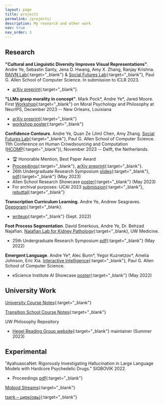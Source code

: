 ```yaml
---
layout: page
title: projects
permalink: /projects/
description: My research and other work
nav: true
nav_order: 3
---
```


## Research

**"Cultural and Linguistic Diversity Improves Visual Representations"**.
Andre Ye, Sebastin Santy, Jena D. Hwang, Amy X. Zhang, Ranjay Krishna.
[RAIVN Lab](https://raivn.cs.washington.edu/){:target="_blank"} & [Social Futures Lab](https://social.cs.washington.edu/){:target="_blank"}, Paul G. Allen School of Computer Science.
In submission to ICLR 2023.
- [arXiv preprint](https://arxiv.org/abs/2310.14356){:target="_blank"}.

**"LLMs grasp morality in concept"**.
Mark Pock*, Andre Ye*, Jared Moore.
First [Workshop](https://neurips.cc/virtual/2023/workshop/66528){:target="_blank"} on Moral Psychology and Philosophy at NeurIPS, December 2023 -- New Orleans, Louisiana
- [arXiv preprint](https://arxiv.org/abs/2310.14356){:target="_blank"}
- [workshop poster](/assets/pdf/neurips-model-meaning-final.pdf){:target="_blank"}

**Confidence Contours**.
Andre Ye, Quan Ze (Jim) Chen, Amy Zhang.
[Social Futures Lab](https://social.cs.washington.edu/){:target="_blank"}, Paul G. Allen School of Computer Science.
11th Conference on Human Crowdsourcing and Computation ([HCOMP](https://www.humancomputation.com/index.html){:target="_blank"}), November 2023 -- Delft, the Netherlands.
- 🏆 Honorable Mention, Best Paper Award
- [Proceedings](https://ojs.aaai.org/index.php/HCOMP/article/view/27559){:target="_blank"}, [arXiv preprint](https://arxiv.org/abs/2308.07528){:target="_blank"}.
- 26th Undergraduate Research Symposium [slides](https://docs.google.com/presentation/d/17qrow18og678_tatb9ZtHjlaAQlSHnHcFnQ_k4DXO9c/edit?usp=sharing){:target="_blank"}, [pdf](/assets/pdf/urp_confidence_contours.pdf){:target="_blank"} (May 2023)
- Allen School Research Showcase [poster](/assets/pdf/confidence_contours_research_showcase.pdf){:target="_blank"} (May 2023)
- For archival purposes: IJCAI 2023 [submission](/assets/pdf/ijcai_confidence_contours_submission.pdf){:target="_blank"}, [rebuttal](/assets/pdf/ijcai_confidence_contours_rebuttal.pdf){:target="_blank"}


**Transcription Curriculum Learning.**
Andre Ye, Andrew Seagraves.
[Deepgram](https://deepgram.com/){:target="_blank}.
- [writeup](/assets/pdf/Curriculum_Learning_Deepgram_Final.pdf){:target="_blank"} (Sept. 2022)


**Foot Process Segmentation**.
David Smerkous, Andre Ye, Dr. Behzad Najafian.
[Najafian Lab for Kidney Pathology](https://dlmp.uw.edu/research-labs/najafian){:target="_blank}, UW Medicine.
- 25th Undergraduate Research Symposium [pdf](/assets/pdf/podocyte_seg.pdf){:target="_blank"} (May 2022)

**Emergent Language**.
Andre Ye*, Alec Bunn*, Yegor Kuznetzov*, Amelia Johnson, Eric Xia.
[Interactive Intelligence](https://interactive-intelligence.github.io/){:target="_blank"}, Paul G. Allen School of Computer Science.
- eScience Institute AI Showcase [poster](/assets/pdf/emergent_language.pdf){:target="_blank"} (May 2022)


## University Work

[University Course Notes](https://andre-ye.github.io/uni/){:target="_blank"}

[Transition School Course Notes](https://andre-ye.github.io/ts/){:target="_blank"}

UW Philosophy Repository
- [Hegel Reading Group website](https://uwphil.github.io/hegel-23su/){:target="_blank"} maintainer (Summer 2023)




## Experimental

"AyahuascaNet: Rigorously Investigating Hallucination in Large Language Models with Hardcore Psychedelic Drugs."
SIGBOVIK 2022.
- Proceedings [pdf](/assets/pdf/SIGBOVIK_2023.pdf){:target="_blank"}

[Mobiod Streams](https://andre-ye.github.io/mobiod-streams/){:target="_blank"}

[tserk – цирк(овь)](https://andre-ye.github.io/tserk/){:target="_blank"}

